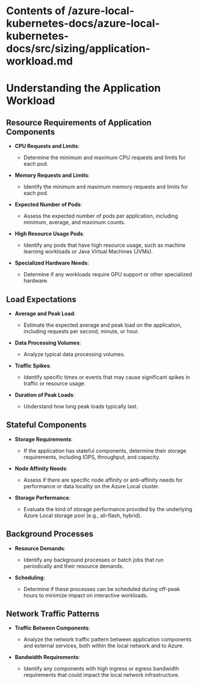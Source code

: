# Contents of /azure-local-kubernetes-docs/azure-local-kubernetes-docs/src/sizing/application-workload.md

# Understanding the Application Workload

## Resource Requirements of Application Components

- **CPU Requests and Limits**:
  - Determine the minimum and maximum CPU requests and limits for each pod.
  
- **Memory Requests and Limits**:
  - Identify the minimum and maximum memory requests and limits for each pod.

- **Expected Number of Pods**:
  - Assess the expected number of pods per application, including minimum, average, and maximum counts.

- **High Resource Usage Pods**:
  - Identify any pods that have high resource usage, such as machine learning workloads or Java Virtual Machines (JVMs).

- **Specialized Hardware Needs**:
  - Determine if any workloads require GPU support or other specialized hardware.

## Load Expectations

- **Average and Peak Load**:
  - Estimate the expected average and peak load on the application, including requests per second, minute, or hour.

- **Data Processing Volumes**:
  - Analyze typical data processing volumes.

- **Traffic Spikes**:
  - Identify specific times or events that may cause significant spikes in traffic or resource usage.

- **Duration of Peak Loads**:
  - Understand how long peak loads typically last.

## Stateful Components

- **Storage Requirements**:
  - If the application has stateful components, determine their storage requirements, including IOPS, throughput, and capacity.

- **Node Affinity Needs**:
  - Assess if there are specific node affinity or anti-affinity needs for performance or data locality on the Azure Local cluster.

- **Storage Performance**:
  - Evaluate the kind of storage performance provided by the underlying Azure Local storage pool (e.g., all-flash, hybrid).

## Background Processes

- **Resource Demands**:
  - Identify any background processes or batch jobs that run periodically and their resource demands.

- **Scheduling**:
  - Determine if these processes can be scheduled during off-peak hours to minimize impact on interactive workloads.

## Network Traffic Patterns

- **Traffic Between Components**:
  - Analyze the network traffic pattern between application components and external services, both within the local network and to Azure.

- **Bandwidth Requirements**:
  - Identify any components with high ingress or egress bandwidth requirements that could impact the local network infrastructure.
